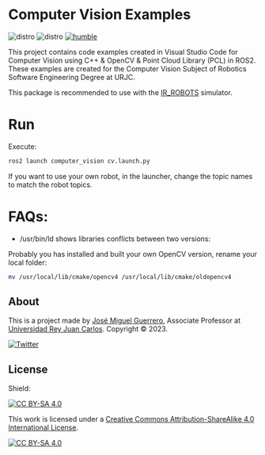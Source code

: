 # Computer Vision Examples

![distro](https://img.shields.io/badge/Ubuntu%2022-Jammy%20Jellyfish-green)
![distro](https://img.shields.io/badge/ROS2-Humble-blue)
[![humble](https://github.com/jmguerreroh/computer_vision/actions/workflows/master.yaml/badge.svg?branch=humble)](https://github.com/jmguerreroh/computer_vision/actions/workflows/master.yaml)

This project contains code examples created in Visual Studio Code for Computer Vision using C++ & OpenCV & Point Cloud Library (PCL) in ROS2. These examples are created for the Computer Vision Subject of Robotics Software Engineering Degree at URJC.

This package is recommended to use with the [IR_ROBOTS](https://github.com/IntelligentRoboticsLabs/ir_robots.git) simulator.

# Run

Execute:
```bash
ros2 launch computer_vision cv.launch.py
```
If you want to use your own robot, in the launcher, change the topic names to match the robot topics.

# FAQs:

* /usr/bin/ld shows libraries conflicts between two versions:

Probably you has installed and built your own OpenCV version, rename your local folder:
```bash
mv /usr/local/lib/cmake/opencv4 /usr/local/lib/cmake/oldopencv4
```

## About

This is a project made by [José Miguel Guerrero], Associate Professor at [Universidad Rey Juan Carlos].
Copyright &copy; 2023.

[![Twitter](https://img.shields.io/badge/follow-@jm__guerrero-green.svg)](https://twitter.com/jm__guerrero)

## License

Shield: 

[![CC BY-SA 4.0][cc-by-sa-shield]][cc-by-sa]

This work is licensed under a
[Creative Commons Attribution-ShareAlike 4.0 International License][cc-by-sa].

[![CC BY-SA 4.0][cc-by-sa-image]][cc-by-sa]

[cc-by-sa]: http://creativecommons.org/licenses/by-sa/4.0/
[cc-by-sa-image]: https://licensebuttons.net/l/by-sa/4.0/88x31.png
[cc-by-sa-shield]: https://img.shields.io/badge/License-CC%20BY--SA%204.0-lightgrey.svg

[Universidad Rey Juan Carlos]: https://www.urjc.es/
[José Miguel Guerrero]: https://sites.google.com/view/jmguerrero
